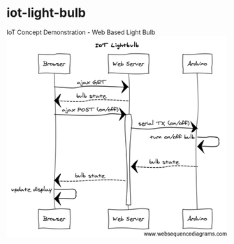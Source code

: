 # iot-light-bulb
IoT Concept Demonstration - Web Based Light Bulb
![alt tag](https://raw.githubusercontent.com/pedrum/iot-light-bulb/master/images/sequence.png)
